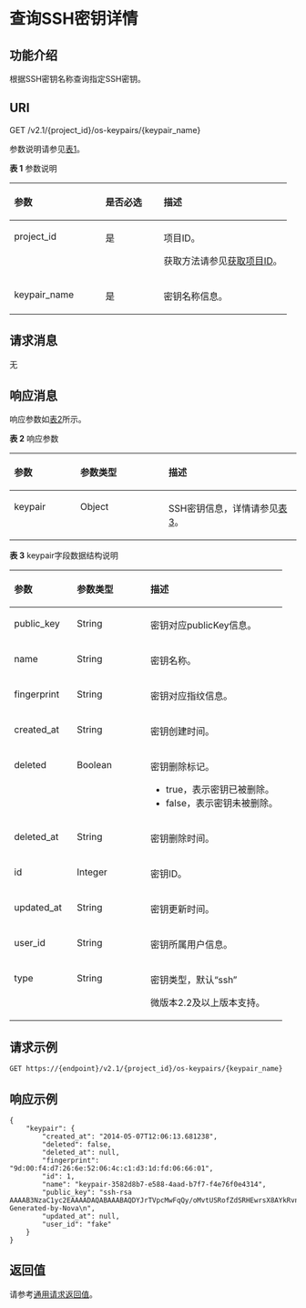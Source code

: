 # 查询SSH密钥详情<a name="ecs_03_1202"></a>

## 功能介绍<a name="section62942996"></a>

根据SSH密钥名称查询指定SSH密钥。

## URI<a name="section29616056"></a>

GET /v2.1/\{project\_id\}/os-keypairs/\{keypair\_name\}

参数说明请参见[表1](#table51931981)。

**表 1**  参数说明

<a name="table51931981"></a>
<table><thead align="left"><tr id="row62634432"><th class="cellrowborder" valign="top" width="33%" id="mcps1.2.4.1.1"><p id="p5187119"><a name="p5187119"></a><a name="p5187119"></a>参数</p>
</th>
<th class="cellrowborder" valign="top" width="21%" id="mcps1.2.4.1.2"><p id="p17503500"><a name="p17503500"></a><a name="p17503500"></a>是否必选</p>
</th>
<th class="cellrowborder" valign="top" width="46%" id="mcps1.2.4.1.3"><p id="p8497414"><a name="p8497414"></a><a name="p8497414"></a>描述</p>
</th>
</tr>
</thead>
<tbody><tr id="row22724462"><td class="cellrowborder" valign="top" width="33%" headers="mcps1.2.4.1.1 "><p id="p28742116"><a name="p28742116"></a><a name="p28742116"></a>project_id</p>
</td>
<td class="cellrowborder" valign="top" width="21%" headers="mcps1.2.4.1.2 "><p id="p46410096"><a name="p46410096"></a><a name="p46410096"></a>是</p>
</td>
<td class="cellrowborder" valign="top" width="46%" headers="mcps1.2.4.1.3 "><p id="p37593705"><a name="p37593705"></a><a name="p37593705"></a>项目ID。</p>
<p id="p1180512217438"><a name="p1180512217438"></a><a name="p1180512217438"></a>获取方法请参见<a href="获取项目ID.md">获取项目ID</a>。</p>
</td>
</tr>
<tr id="row10092597"><td class="cellrowborder" valign="top" width="33%" headers="mcps1.2.4.1.1 "><p id="p12194051"><a name="p12194051"></a><a name="p12194051"></a>keypair_name</p>
</td>
<td class="cellrowborder" valign="top" width="21%" headers="mcps1.2.4.1.2 "><p id="p48194049"><a name="p48194049"></a><a name="p48194049"></a>是</p>
</td>
<td class="cellrowborder" valign="top" width="46%" headers="mcps1.2.4.1.3 "><p id="p11403863"><a name="p11403863"></a><a name="p11403863"></a>密钥名称信息。</p>
</td>
</tr>
</tbody>
</table>

## 请求消息<a name="section65217919"></a>

无

## 响应消息<a name="section50090360"></a>

响应参数如[表2](#table49096623)所示。

**表 2**  响应参数

<a name="table49096623"></a>
<table><thead align="left"><tr id="row20553506"><th class="cellrowborder" valign="top" width="23.057694230576942%" id="mcps1.2.4.1.1"><p id="p52863116"><a name="p52863116"></a><a name="p52863116"></a>参数</p>
</th>
<th class="cellrowborder" valign="top" width="30.76692330766923%" id="mcps1.2.4.1.2"><p id="p16299242"><a name="p16299242"></a><a name="p16299242"></a>参数类型</p>
</th>
<th class="cellrowborder" valign="top" width="46.17538246175382%" id="mcps1.2.4.1.3"><p id="p45170224"><a name="p45170224"></a><a name="p45170224"></a>描述</p>
</th>
</tr>
</thead>
<tbody><tr id="row31470474"><td class="cellrowborder" valign="top" width="23.057694230576942%" headers="mcps1.2.4.1.1 "><p id="p66080459"><a name="p66080459"></a><a name="p66080459"></a>keypair</p>
</td>
<td class="cellrowborder" valign="top" width="30.76692330766923%" headers="mcps1.2.4.1.2 "><p id="p30630481"><a name="p30630481"></a><a name="p30630481"></a>Object</p>
</td>
<td class="cellrowborder" valign="top" width="46.17538246175382%" headers="mcps1.2.4.1.3 "><p id="p49478440"><a name="p49478440"></a><a name="p49478440"></a>SSH密钥信息，详情请参见<a href="#table32323009">表3</a>。</p>
</td>
</tr>
</tbody>
</table>

**表 3**  keypair字段数据结构说明

<a name="table32323009"></a>
<table><thead align="left"><tr id="row56122340"><th class="cellrowborder" valign="top" width="23%" id="mcps1.2.4.1.1"><p id="p3579112043319"><a name="p3579112043319"></a><a name="p3579112043319"></a>参数</p>
</th>
<th class="cellrowborder" valign="top" width="27%" id="mcps1.2.4.1.2"><p id="p1457914201333"><a name="p1457914201333"></a><a name="p1457914201333"></a>参数类型</p>
</th>
<th class="cellrowborder" valign="top" width="50%" id="mcps1.2.4.1.3"><p id="p8579112033320"><a name="p8579112033320"></a><a name="p8579112033320"></a>描述</p>
</th>
</tr>
</thead>
<tbody><tr id="row1091845"><td class="cellrowborder" valign="top" width="23%" headers="mcps1.2.4.1.1 "><p id="p21330650"><a name="p21330650"></a><a name="p21330650"></a>public_key</p>
</td>
<td class="cellrowborder" valign="top" width="27%" headers="mcps1.2.4.1.2 "><p id="p28418246"><a name="p28418246"></a><a name="p28418246"></a>String</p>
</td>
<td class="cellrowborder" valign="top" width="50%" headers="mcps1.2.4.1.3 "><p id="p47371280"><a name="p47371280"></a><a name="p47371280"></a>密钥对应publicKey信息。</p>
</td>
</tr>
<tr id="row23688339"><td class="cellrowborder" valign="top" width="23%" headers="mcps1.2.4.1.1 "><p id="p39707298"><a name="p39707298"></a><a name="p39707298"></a>name</p>
</td>
<td class="cellrowborder" valign="top" width="27%" headers="mcps1.2.4.1.2 "><p id="p2977371"><a name="p2977371"></a><a name="p2977371"></a>String</p>
</td>
<td class="cellrowborder" valign="top" width="50%" headers="mcps1.2.4.1.3 "><p id="p23019892"><a name="p23019892"></a><a name="p23019892"></a>密钥名称。</p>
</td>
</tr>
<tr id="row19588278171758"><td class="cellrowborder" valign="top" width="23%" headers="mcps1.2.4.1.1 "><p id="p3411854217180"><a name="p3411854217180"></a><a name="p3411854217180"></a>fingerprint</p>
</td>
<td class="cellrowborder" valign="top" width="27%" headers="mcps1.2.4.1.2 "><p id="p1213855517180"><a name="p1213855517180"></a><a name="p1213855517180"></a>String</p>
</td>
<td class="cellrowborder" valign="top" width="50%" headers="mcps1.2.4.1.3 "><p id="p5774567417180"><a name="p5774567417180"></a><a name="p5774567417180"></a>密钥对应指纹信息。</p>
</td>
</tr>
<tr id="row5852437"><td class="cellrowborder" valign="top" width="23%" headers="mcps1.2.4.1.1 "><p id="p4285383"><a name="p4285383"></a><a name="p4285383"></a>created_at</p>
</td>
<td class="cellrowborder" valign="top" width="27%" headers="mcps1.2.4.1.2 "><p id="p64894876"><a name="p64894876"></a><a name="p64894876"></a>String</p>
</td>
<td class="cellrowborder" valign="top" width="50%" headers="mcps1.2.4.1.3 "><p id="p63724816"><a name="p63724816"></a><a name="p63724816"></a>密钥创建时间。</p>
</td>
</tr>
<tr id="row36652435"><td class="cellrowborder" valign="top" width="23%" headers="mcps1.2.4.1.1 "><p id="p16057296"><a name="p16057296"></a><a name="p16057296"></a>deleted</p>
</td>
<td class="cellrowborder" valign="top" width="27%" headers="mcps1.2.4.1.2 "><p id="p58113810"><a name="p58113810"></a><a name="p58113810"></a>Boolean</p>
</td>
<td class="cellrowborder" valign="top" width="50%" headers="mcps1.2.4.1.3 "><p id="p19274797"><a name="p19274797"></a><a name="p19274797"></a>密钥删除标记。</p>
<a name="ul1594190135612"></a><a name="ul1594190135612"></a><ul id="ul1594190135612"><li>true，表示密钥已被删除。</li><li>false，表示密钥未被删除。</li></ul>
</td>
</tr>
<tr id="row39255446"><td class="cellrowborder" valign="top" width="23%" headers="mcps1.2.4.1.1 "><p id="p25574597"><a name="p25574597"></a><a name="p25574597"></a>deleted_at</p>
</td>
<td class="cellrowborder" valign="top" width="27%" headers="mcps1.2.4.1.2 "><p id="p22776773"><a name="p22776773"></a><a name="p22776773"></a>String</p>
</td>
<td class="cellrowborder" valign="top" width="50%" headers="mcps1.2.4.1.3 "><p id="p28378258"><a name="p28378258"></a><a name="p28378258"></a>密钥删除时间。</p>
</td>
</tr>
<tr id="row54077734"><td class="cellrowborder" valign="top" width="23%" headers="mcps1.2.4.1.1 "><p id="p18220335"><a name="p18220335"></a><a name="p18220335"></a>id</p>
</td>
<td class="cellrowborder" valign="top" width="27%" headers="mcps1.2.4.1.2 "><p id="p22737212"><a name="p22737212"></a><a name="p22737212"></a>Integer</p>
</td>
<td class="cellrowborder" valign="top" width="50%" headers="mcps1.2.4.1.3 "><p id="p66647176"><a name="p66647176"></a><a name="p66647176"></a>密钥ID。</p>
</td>
</tr>
<tr id="row62953674"><td class="cellrowborder" valign="top" width="23%" headers="mcps1.2.4.1.1 "><p id="p66082838"><a name="p66082838"></a><a name="p66082838"></a>updated_at</p>
</td>
<td class="cellrowborder" valign="top" width="27%" headers="mcps1.2.4.1.2 "><p id="p46241663"><a name="p46241663"></a><a name="p46241663"></a>String</p>
</td>
<td class="cellrowborder" valign="top" width="50%" headers="mcps1.2.4.1.3 "><p id="p21523158"><a name="p21523158"></a><a name="p21523158"></a>密钥更新时间。</p>
</td>
</tr>
<tr id="row59490699"><td class="cellrowborder" valign="top" width="23%" headers="mcps1.2.4.1.1 "><p id="p54017281"><a name="p54017281"></a><a name="p54017281"></a>user_id</p>
</td>
<td class="cellrowborder" valign="top" width="27%" headers="mcps1.2.4.1.2 "><p id="p5473047"><a name="p5473047"></a><a name="p5473047"></a>String</p>
</td>
<td class="cellrowborder" valign="top" width="50%" headers="mcps1.2.4.1.3 "><p id="p30428869"><a name="p30428869"></a><a name="p30428869"></a>密钥所属用户信息。</p>
</td>
</tr>
<tr id="row462920453538"><td class="cellrowborder" valign="top" width="23%" headers="mcps1.2.4.1.1 "><p id="p199751011803"><a name="p199751011803"></a><a name="p199751011803"></a>type</p>
</td>
<td class="cellrowborder" valign="top" width="27%" headers="mcps1.2.4.1.2 "><p id="p139751111204"><a name="p139751111204"></a><a name="p139751111204"></a>String</p>
</td>
<td class="cellrowborder" valign="top" width="50%" headers="mcps1.2.4.1.3 "><p id="p1097512112013"><a name="p1097512112013"></a><a name="p1097512112013"></a>密钥类型，默认“ssh”</p>
<p id="p144811212011"><a name="p144811212011"></a><a name="p144811212011"></a>微版本2.2及以上版本支持。</p>
</td>
</tr>
</tbody>
</table>

## 请求示例<a name="section4978145455016"></a>

```
GET https://{endpoint}/v2.1/{project_id}/os-keypairs/{keypair_name}
```

## 响应示例<a name="section13613112651113"></a>

```
{
    "keypair": {
        "created_at": "2014-05-07T12:06:13.681238",
        "deleted": false,
        "deleted_at": null,
        "fingerprint": "9d:00:f4:d7:26:6e:52:06:4c:c1:d3:1d:fd:06:66:01",
        "id": 1,
        "name": "keypair-3582d8b7-e588-4aad-b7f7-f4e76f0e4314",
        "public_key": "ssh-rsa AAAAB3NzaC1yc2EAAAADAQABAAABAQDYJrTVpcMwFqQy/oMvtUSRofZdSRHEwrsX8AYkRvn2ZnCXM+b6+GZ2NQuuWj+ocznlnwiGFQDsL/yeE+/kurqcPJFKKp60mToXIMyzioFxW88fJtwEWawHKAclbHWpR1t4fQ4DS+/sIbX/Yd9btlVQ2tpQjodGDbM9Tr9/+/3i6rcR+EoLqmbgCgAiGiVV6VbM2Zx79yUwd+GnQejHX8BlYZoOjCnt3NREsITcmWE9FVFy6TnLmahs3FkEO/QGgWGkaohAJlsgaVvSWGgDn2AujKYwyDokK3dXyeX3m2Vmc3ejiqPa/C4nRrCOlko5nSgV/9IXRx1ERImsqZnE9usB Generated-by-Nova\n",
        "updated_at": null,
        "user_id": "fake"
    }
}
```

## 返回值<a name="section48160062"></a>

请参考[通用请求返回值](通用请求返回值.md)。

